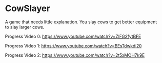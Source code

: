 # CowSlayer

A game that needs little explanation. You slay cows to get better equipment to slay larger cows.

Progress Video 0:
https://www.youtube.com/watch?v=ZlFG2fytBFE

Progress Video 1:
https://www.youtube.com/watch?v=BEsTdwkdi20

Progress Video 2:
https://www.youtube.com/watch?v=2t5xMOH7k9E

